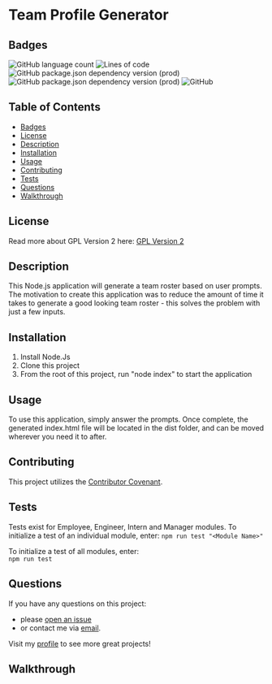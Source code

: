 # Team Profile Generator
## Badges
![GitHub language count](https://img.shields.io/github/languages/count/caeldeth/team-profile-generator?style=plastic)
![Lines of code](https://img.shields.io/tokei/lines/github/caeldeth/team-profile-generator?style=plastic)
![GitHub package.json dependency version (prod)](https://img.shields.io/github/package-json/dependency-version/caeldeth/team-profile-generator/inquirer?style=plastic)
![GitHub package.json dependency version (prod)](https://img.shields.io/github/package-json/dependency-version/caeldeth/team-profile-generator/jest?style=plastic)
![GitHub](https://img.shields.io/github/license/caeldeth/team-profile-generator?style=plastic)

## Table of Contents
  - [Badges](#badges)
  - [License](#license)
  - [Description](#description)
  - [Installation](#installation)
  - [Usage](#usage)
  - [Contributing](#contributing)
  - [Tests](#tests)
  - [Questions](#questions)
  - [Walkthrough](#walkthrough)

## License
Read more about GPL Version 2 here:
[GPL Version 2](https://www.gnu.org/licenses/old-licenses/gpl-2.0.en.html)

## Description
This Node.js application will generate a team roster based on user prompts.  The motivation to create this application was to reduce the amount of time it takes to generate a good looking team roster - this solves the problem with just a few inputs.

## Installation
1) Install Node.Js
2) Clone this project
3) From the root of this project, run "node index" to start the application

## Usage
To use this application, simply answer the prompts. Once complete, the generated index.html file will be located in the dist folder, and can be moved wherever you need it to after.

## Contributing
This project utilizes the [Contributor Covenant](https://www.contributor-covenant.org/version/2/1/code_of_conduct/).

## Tests
Tests exist for Employee, Engineer, Intern and Manager modules.  To initialize a test of an individual module, enter: 
`npm run test "<Module Name>"`  

To initialize a test of all modules, enter:  
`npm run test`


## Questions
If you have any questions on this project:
* please [open an issue](https://github.com/Caeldeth/team-profile-generator/issues)
* or contact me via [email](mailto:tacolejr@gmail.com?subject=[Github%20Question%20-%20team%20profile%20generator]).

Visit my [profile](https://github.com/Caeldeth) to see more great projects!
  
## Walkthrough
